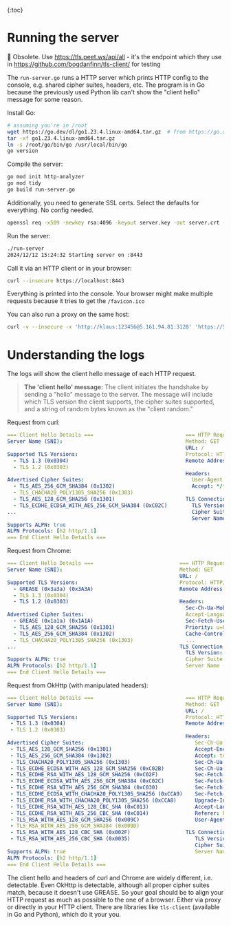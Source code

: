 {:toc}

# Running the server



:red_circle: Obsolete. Use https://tls.peet.ws/api/all - it's the endpoint which they use in https://github.com/bogdanfinn/tls-client/ for testing



The `run-server.go` runs a HTTP server which prints HTTP config to the console, e.g. shared cipher suites, headers, etc. The program is in Go because the previously used Python lib can't show the "client hello" message for some reason. 

Install Go:

```bash
# assuming you're in /root
wget https://go.dev/dl/go1.23.4.linux-amd64.tar.gz  # from https://go.dev/dl/
tar -xf go1.23.4.linux-amd64.tar.gz
ln -s /root/go/bin/go /usr/local/bin/go
go version
```

Compile the server:

```bash
go mod init http-analyzer
go mod tidy
go build run-server.go
```

Additionally, you need to generate SSL certs. Select the defaults for everything. No config needed.

```bash
openssl req -x509 -newkey rsa:4096 -keyout server.key -out server.crt -days 365 -nodes
```

Run the server:

```bash
./run-server
2024/12/12 15:24:32 Starting server on :8443
```

Call it via an HTTP client or in your browser:

```bash
curl --insecure https://localhost:8443
```

Everything is printed into the console. Your browser might make multiple requests because it tries to get the `/favicon.ico`

You can also run a proxy on the same host:

```bash
curl -v --insecure -x 'http://klaus:123456@5.161.94.81:3128' 'https://5.161.94.81:8443'
```



# Understanding the logs

The logs will show the client hello message of each HTTP request.

> **The 'client hello' message:** The client initiates the handshake by sending a "hello" message to the server. The message will include which TLS version the client supports, the cipher suites supported, and a string of random bytes known as the "client random."

Request from curl:

```yaml
=== Client Hello Details ===							  === HTTP Request Details ===
Server Name (SNI): 										  Method: GET
														  URL: /
Supported TLS Versions:									  Protocol: HTTP/2.0
  - TLS 1.3 (0x0304)									  Remote Address: 5.161.94.81:56686
  - TLS 1.2 (0x0303)
														  Headers:
Advertised Cipher Suites:								    User-Agent: curl/8.5.0
  - TLS_AES_256_GCM_SHA384 (0x1302)						    Accept: */*
  - TLS_CHACHA20_POLY1305_SHA256 (0x1303)
  - TLS_AES_128_GCM_SHA256 (0x1301)						  TLS Connection Details:
  - TLS_ECDHE_ECDSA_WITH_AES_256_GCM_SHA384 (0xC02C)	    TLS Version: 304
...														    Cipher Suite: 1301
														    Server Name (SNI):
Supports ALPN: true
ALPN Protocols: [h2 http/1.1]
=== End Client Hello Details ===
```

Request from Chrome:

```yaml
=== Client Hello Details ===                            === HTTP Request Details ===
Server Name (SNI):                                      Method: GET
                                                        URL: /
Supported TLS Versions:                                 Protocol: HTTP/2.0
  - GREASE (0x3a3a) (0x3A3A)                            Remote Address: 62.143.229.221:60200
  - TLS 1.3 (0x0304)
  - TLS 1.2 (0x0303)                                    Headers:
                                                          Sec-Ch-Ua-Mobile: ?0
Advertised Cipher Suites:                                 Accept-Language: en-US,en
  - GREASE (0x1a1a) (0x1A1A)                              Sec-Fetch-User: ?1
  - TLS_AES_128_GCM_SHA256 (0x1301)                       Priority: u=0, i
  - TLS_AES_256_GCM_SHA384 (0x1302)                       Cache-Control: max-age=0
  - TLS_CHACHA20_POLY1305_SHA256 (0x1303)				  ...	
...                                                     TLS Connection Details:
                                                          TLS Version: 304
Supports ALPN: true                                       Cipher Suite: 1301
ALPN Protocols: [h2 http/1.1]                             Server Name (SNI):
=== End Client Hello Details ===
```

Request from OkHttp (with manipulated headers):

```yaml
=== Client Hello Details ===                              === HTTP Request Details ===
Server Name (SNI):                                        Method: GET
                                                          URL: /
Supported TLS Versions:                                   Protocol: HTTP/2.0
 - TLS 1.3 (0x0304)                                       Remote Address: 5.161.94.81:34278
 - TLS 1.2 (0x0303)
                                                          Headers:
Advertised Cipher Suites:                                    Sec-Ch-Ua-Mobile: ?0
 - TLS_AES_128_GCM_SHA256 (0x1301)                           Accept-Encoding: gzip
 - TLS_AES_256_GCM_SHA384 (0x1302)                           Accept: text/html,...,*/*;q=0.8
 - TLS_CHACHA20_POLY1305_SHA256 (0x1303)                     Sec-Ch-Ua: "Chromium";v="116", ... "Google Chrome";v="116"
 - TLS_ECDHE_ECDSA_WITH_AES_128_GCM_SHA256 (0xC02B)          Sec-Ch-Ua-Platform: Windows
 - TLS_ECDHE_RSA_WITH_AES_128_GCM_SHA256 (0xC02F)            Sec-Fetch-Dest: document
 - TLS_ECDHE_ECDSA_WITH_AES_256_GCM_SHA384 (0xC02C)          Sec-Fetch-Mode: navigate
 - TLS_ECDHE_RSA_WITH_AES_256_GCM_SHA384 (0xC030)            Sec-Fetch-Site: cross-site
 - TLS_ECDHE_ECDSA_WITH_CHACHA20_POLY1305_SHA256 (0xCCA9)    Sec-Fetch-User: ?1
 - TLS_ECDHE_RSA_WITH_CHACHA20_POLY1305_SHA256 (0xCCA8)      Upgrade-Insecure-Requests: 1
 - TLS_ECDHE_RSA_WITH_AES_128_CBC_SHA (0xC013)               Accept-Language: en-US,en;q=0.9
 - TLS_ECDHE_RSA_WITH_AES_256_CBC_SHA (0xC014)               Referer: https://www.google.com/
 - TLS_RSA_WITH_AES_128_GCM_SHA256 (0x009C)                  User-Agent: Mozilla/5.0 ... Chrome/116.0.0.0 Safari/537.36
 - TLS_RSA_WITH_AES_256_GCM_SHA384 (0x009D)
 - TLS_RSA_WITH_AES_128_CBC_SHA (0x002F)                  TLS Connection Details:
 - TLS_RSA_WITH_AES_256_CBC_SHA (0x0035)                     TLS Version: 304
                                                             Cipher Suite: 1301
Supports ALPN: true                                          Server Name (SNI):
ALPN Protocols: [h2 http/1.1]
=== End Client Hello Details ===
```

The client hello and headers of curl and Chrome are widely different, i.e. detectable. Even OkHttp is detectable, although all proper cipher suites match, because it doesn't use GREASE. So your goal should be to align your HTTP request as much as possible to the one of a browser. Either via proxy or directly in your HTTP client. There are libraries like `tls-client` (available in Go and Python), which do it your you.

